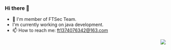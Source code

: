 ### Hi there 👋

- 🔭 I'm member of FTSec Team.
- I'm currently working on java development.
- 📫 How to reach me: ft1374076342@163.com

<img 
   align="right" 
   src="https://github-readme-stats.vercel.app/api?username=youki992&show_icons=true&icon_color=E65A65&text_color=adbac7&bg_color=2d333b&hide_title=true&hide_border=true" 
/>


